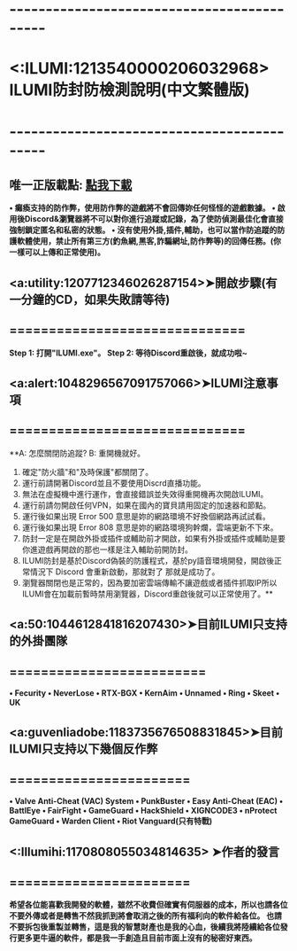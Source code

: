 # -------------------------------------------
# **<:ILUMI:1213540000206032968> ILUMI防封防檢測說明(中文繁體版)**
# -------------------------------------------
## 唯一正版載點: [點我下載](https://mega.nz/folder/V6sihCSI#qQIorSwaNChoEObIYdP-RA)

**• 癱瘓支持的防作弊，使用防作弊的遊戲將不會回傳妳任何怪怪的遊戲數據。
• 啟用後Discord&瀏覽器將不可以對你進行追蹤或記錄，為了使防偵測最佳化會直接強制鎖定匿名和私密的狀態。
• 沒有使用外掛,插件,輔助，也可以當作防追蹤的防護軟體使用，禁止所有第三方(釣魚網,黑客,詐騙網址,防作弊等)的回傳任務。(你一樣可以上傳和正常使用)。**

## <a:utility:1207712346026287154>➤開啟步驟(有一分鐘的CD，如果失敗請等待)
## ==============================
**Step 1: 打開"ILUMI.exe"。
Step 2: 等待Discord重啟後，就成功啦~**

## <a:alert:1048296567091757066>➤ILUMI注意事項
## ==============================
**A: 怎麼關閉防追蹤?
B: 重開機就好。

1. 確定"防火牆"和"及時保護"都關閉了。
2. 運行前請開著Discord並且不要使用Discrd直播功能。
3. 無法在虛擬機中進行運作，會直接錯誤並失效得重開機再次開啟ILUMI。
4. 運行前請勿開啟任何VPN，如果在國內的寶貝請用固定的加速器和節點。
5. 運行後如果出現 Error 500 意思是妳的網路環境不好換個網路再試試看。
6. 運行後如果出現 Error 808 意思是妳的網路環境狗幹爛，雲端更新不下來。 
7. 防封一定是在開啟外掛或插件或輔助前才開啟，如果有外掛或插件或輔助是要你進遊戲再開啟的那也一樣是注入輔助前開防封。
8. ILUMI防封是基於Discord偽裝的防護程式，基於py語音環境開發，開啟後正常情況下 Discord 會重新啟動，那就對了 那就是成功了。
9. 瀏覽器關閉也是正常的，因為要加密雲端傳輸不讓遊戲或者插件抓取IP所以ILUMI會在加載前暫時禁用瀏覽器，Discord重啟後就可以正常使用了。**
 
## <a:50:1044612841816207430>➤目前ILUMI只支持的外掛團隊
## =========================
**• Fecurity 
• NeverLose
• RTX-BGX
• KernAim
• Unnamed
• Ring
• Skeet
• UK**

## <a:guvenliadobe:1183735676508831845>➤目前ILUMI只支持以下幾個反作弊
## =======================
**• Valve Anti-Cheat (VAC) System
• PunkBuster
• Easy Anti-Cheat (EAC)
• BattlEye
• FairFight
• GameGuard
• HackShield
• XIGNCODE3
• nProtect GameGuard
• Warden Client
• Riot Vanguard(只有特戰)**

## <:Illumihi:1170808055034814635> ➤作者的發言
## =======================
**希望各位能喜歡我開發的軟體，雖然不收費但確實有伺服器的成本，所以也請各位不要外傳或者是轉售不然我抓到將會取消之後的所有福利向的軟件給各位。
也請不要拆包後重製並轉售，這是我的智慧財產也是我的心血，後續我將陸續給各位發行更多更牛逼的軟件，都是我一手創造且目前市面上沒有的秘密好東西。**